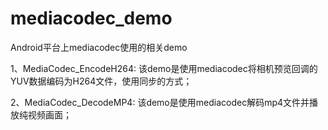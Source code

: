 # mediacodec_demo
Android平台上mediacodec使用的相关demo

1、MediaCodec_EncodeH264:
  该demo是使用mediacodec将相机预览回调的YUV数据编码为H264文件，使用同步的方式；

2、MediaCodec_DecodeMP4:
  该demo是使用mediacodec解码mp4文件并播放纯视频画面；

